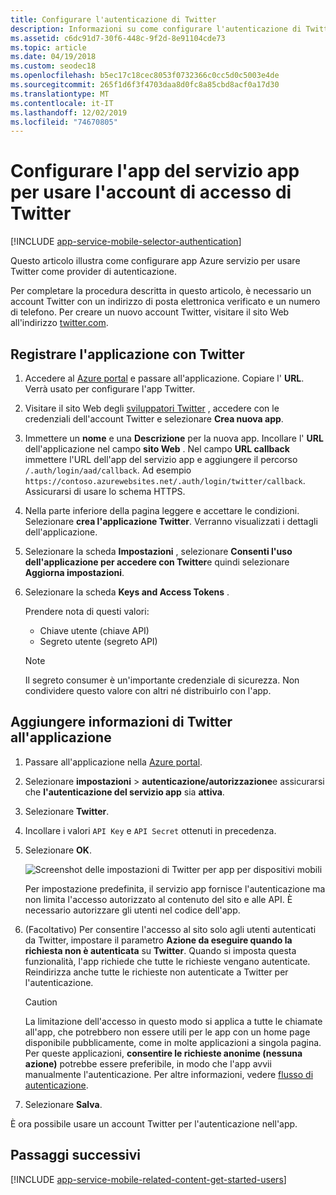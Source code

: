 ```yaml
---
title: Configurare l'autenticazione di Twitter
description: Informazioni su come configurare l'autenticazione di Twitter come provider di identità per l'app del servizio app.
ms.assetid: c6dc91d7-30f6-448c-9f2d-8e91104cde73
ms.topic: article
ms.date: 04/19/2018
ms.custom: seodec18
ms.openlocfilehash: b5ec17c18cec8053f0732366c0cc5d0c5003e4de
ms.sourcegitcommit: 265f1d6f3f4703daa8d0fc8a85cbd8acf0a17d30
ms.translationtype: MT
ms.contentlocale: it-IT
ms.lasthandoff: 12/02/2019
ms.locfileid: "74670805"
---
```

# <a name="configure-your-app-service-app-to-use-twitter-login"></a>Configurare l'app del servizio app per usare l'account di accesso di Twitter

[!INCLUDE [app-service-mobile-selector-authentication](../../includes/app-service-mobile-selector-authentication.md)]

Questo articolo illustra come configurare app Azure servizio per usare Twitter come provider di autenticazione.

Per completare la procedura descritta in questo articolo, è necessario un account Twitter con un indirizzo di posta elettronica verificato e un numero di telefono. Per creare un nuovo account Twitter, visitare il sito Web all'indirizzo [twitter.com].

## <a name="register"></a>Registrare l'applicazione con Twitter

1. Accedere al [Azure portal] e passare all'applicazione. Copiare l' **URL**. Verrà usato per configurare l'app Twitter.
1. Visitare il sito Web degli [sviluppatori Twitter] , accedere con le credenziali dell'account Twitter e selezionare **Crea nuova app**.
1. Immettere un **nome** e una **Descrizione** per la nuova app. Incollare l' **URL** dell'applicazione nel campo **sito Web** . Nel campo **URL callback** immettere l'URL dell'app del servizio app e aggiungere il percorso `/.auth/login/aad/callback`. Ad esempio `https://contoso.azurewebsites.net/.auth/login/twitter/callback`. Assicurarsi di usare lo schema HTTPS.
1. Nella parte inferiore della pagina leggere e accettare le condizioni. Selezionare **crea l'applicazione Twitter**. Verranno visualizzati i dettagli dell'applicazione.
1. Selezionare la scheda **Impostazioni** , selezionare **Consenti l'uso dell'applicazione per accedere con Twitter**e quindi selezionare **Aggiorna impostazioni**.
1. Selezionare la scheda **Keys and Access Tokens** .

   Prendere nota di questi valori:
   - Chiave utente (chiave API)
   - Segreto utente (segreto API)

   > [!NOTE]
   > Il segreto consumer è un'importante credenziale di sicurezza. Non condividere questo valore con altri né distribuirlo con l'app.

## <a name="secrets"></a>Aggiungere informazioni di Twitter all'applicazione

1. Passare all'applicazione nella [Azure portal].
1. Selezionare **impostazioni** > **autenticazione/autorizzazione**e assicurarsi che **l'autenticazione del servizio app** sia **attiva**.
1. Selezionare **Twitter**.
1. Incollare i valori `API Key` e `API Secret` ottenuti in precedenza.
1. Selezionare **OK**.

   ![Screenshot delle impostazioni di Twitter per app per dispositivi mobili][1]

   Per impostazione predefinita, il servizio app fornisce l'autenticazione ma non limita l'accesso autorizzato al contenuto del sito e alle API. È necessario autorizzare gli utenti nel codice dell'app.

1. (Facoltativo) Per consentire l'accesso al sito solo agli utenti autenticati da Twitter, impostare il parametro **Azione da eseguire quando la richiesta non è autenticata** su **Twitter**. Quando si imposta questa funzionalità, l'app richiede che tutte le richieste vengano autenticate. Reindirizza anche tutte le richieste non autenticate a Twitter per l'autenticazione.

   > [!CAUTION]
   > La limitazione dell'accesso in questo modo si applica a tutte le chiamate all'app, che potrebbero non essere utili per le app con un home page disponibile pubblicamente, come in molte applicazioni a singola pagina. Per queste applicazioni, **consentire le richieste anonime (nessuna azione)** potrebbe essere preferibile, in modo che l'app avvii manualmente l'autenticazione. Per altre informazioni, vedere [flusso di autenticazione](overview-authentication-authorization.md#authentication-flow).

1. Selezionare **Salva**.

È ora possibile usare un account Twitter per l'autenticazione nell'app.

## <a name="related-content"> </a>Passaggi successivi

[!INCLUDE [app-service-mobile-related-content-get-started-users](../../includes/app-service-mobile-related-content-get-started-users.md)]

<!-- Images. -->

[0]: ./media/app-service-mobile-how-to-configure-twitter-authentication/app-service-twitter-redirect.png
[1]: ./media/app-service-mobile-how-to-configure-twitter-authentication/mobile-app-twitter-settings.png

<!-- URLs. -->

[sviluppatori Twitter]: https://go.microsoft.com/fwlink/p/?LinkId=268300
[twitter.com]: https://go.microsoft.com/fwlink/p/?LinkID=268287
[Azure portal]: https://portal.azure.com/
[xamarin]: ../app-services-mobile-app-xamarin-ios-get-started-users.md
